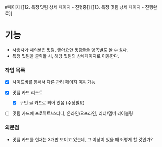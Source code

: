 #페이지 
[[12. 특정 밋팀 상세 페이지 - 진행중]]
[[13. 특정 밋팀 상세 페이지 - 진행완료]]


# 기능
* 사용자가 제의받은 밋팀, 좋아요한 밋팀들을 항목별로 볼 수 있다.
* 특정 밋팀을 클릭할 시, 해당 밋팀의 상세페이지로 이동한다.


### 작업 목록
* [x] 사이드바를 통해서 다른 관리 페이지 이동 가능
* [x] 밋팀 카드 리스트
	* [x] 구인 글 카드로 되어 있음 (수정필요)
* [ ] 밋팀 카드에 프로젝트/스터디, 온라인/오프라인, 리더/멤버 레이블링


### 의문점
* 밋팀 카드를 현재는 3개만 보이고 있는데, 그 이상이 있을 때 어떻게 할 것인가?



